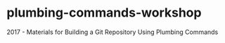 # plumbing-commands-workshop
2017 - Materials for Building a Git Repository Using Plumbing Commands
